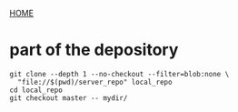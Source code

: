 [HOME](README.md)

# part of the depository
```
git clone --depth 1 --no-checkout --filter=blob:none \
  "file://$(pwd)/server_repo" local_repo
cd local_repo
git checkout master -- mydir/
```

